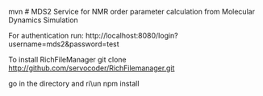 mvn # MDS2
Service for NMR order parameter calculation from Molecular Dynamics Simulation  

For authentication run: http://localhost:8080/login?username=mds2&password=test

To install RichFileManager 
 git clone  http://github.com/servocoder/RichFilemanager.git
 
 go in the directory and ri\un 
 npm install